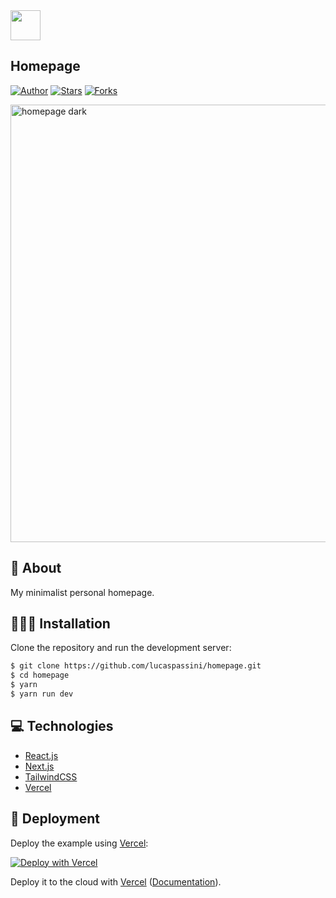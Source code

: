 <img src="public/static/favicon/favicon.ico" width="48"/>
  
## Homepage

[![Author](https://img.shields.io/badge/author-lucaspassini-191F2B?style=flat-square)](https://github.com/lucaspassini)
[![Stars](https://img.shields.io/github/stars/lucaspassini/react-meals?color=191F2B&style=flat-square)](https://github.com/lucaspassini/react-meals/stargazers)
[![Forks](https://img.shields.io/github/forks/lucaspassini/react-meals?color=%23191F2B&style=flat-square)](https://github.com/lucaspassini/react-meals/network/members)

<img src="https://user-images.githubusercontent.com/47937044/202001095-6c28976e-d96c-4a7a-999a-69766d4b34cb.png" width="700" alt="homepage dark" />


## 📕 About

My minimalist personal homepage.

## 🧑🏻‍💻 Installation

Clone the repository and run the development server:

```bash
$ git clone https://github.com/lucaspassini/homepage.git
$ cd homepage
$ yarn
$ yarn run dev
```

## 💻 Technologies

- [React.js](https://beta.reactjs.org/)
- [Next.js](https://nextjs.org/docs/getting-started)
- [TailwindCSS](https://tailwindcss.com/)
- [Vercel](https://vercel.com/docs)

## 🚀 Deployment

Deploy the example using [Vercel](https://vercel.com?utm_source=github&utm_medium=readme&utm_campaign=next-example):

[![Deploy with Vercel](https://vercel.com/button)](https://vercel.com/new/git/external?repository-url=https://github.com/vercel/next.js/tree/canary/examples/with-tailwindcss&project-name=with-tailwindcss&repository-name=with-tailwindcss)

Deploy it to the cloud with [Vercel](https://vercel.com/new?utm_source=github&utm_medium=readme&utm_campaign=next-example) ([Documentation](https://nextjs.org/docs/deployment)).
